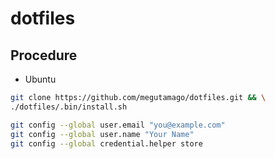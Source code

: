 # dotfiles

## Procedure

- Ubuntu

```bash
git clone https://github.com/megutamago/dotfiles.git && \
./dotfiles/.bin/install.sh
```

```bash
git config --global user.email "you@example.com"
git config --global user.name "Your Name"
git config --global credential.helper store
```

